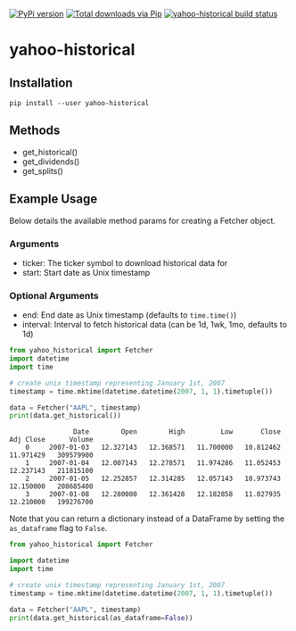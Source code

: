 [![PyPi version](https://badge.fury.io/py/yahoo-historical.svg)](https://badge.fury.io/py/yahoo-historical) [![Total downloads via Pip](https://pepy.tech/badge/yahoo-historical)](https://pepy.tech/project/yahoo_historical) [![yahoo-historical build status](https://circleci.com/gh/AndrewRPorter/yahoo-historical.svg?style=svg)](https://app.circleci.com/pipelines/github/AndrewRPorter/yahoo-historical)

# yahoo-historical

## Installation

```
pip install --user yahoo-historical
```

## Methods

- get_historical()
- get_dividends()
- get_splits()

## Example Usage

Below details the available method params for creating a Fetcher object.

### Arguments

- ticker: The ticker symbol to download historical data for
- start: Start date as Unix timestamp

### Optional Arguments

- end: End date as Unix timestamp (defaults to `time.time()`)
- interval: Interval to fetch historical data (can be 1d, 1wk, 1mo, defaults to 1d)

```python
from yahoo_historical import Fetcher
import datetime
import time

# create unix timestamp representing January 1st, 2007
timestamp = time.mktime(datetime.datetime(2007, 1, 1).timetuple())

data = Fetcher("AAPL", timestamp)
print(data.get_historical())
```

```
                Date        Open        High         Low       Close   Adj Close      Volume
    0     2007-01-03   12.327143   12.368571   11.700000   10.812462   11.971429   309579900
    1     2007-01-04   12.007143   12.278571   11.974286   11.052453   12.237143   211815100
    2     2007-01-05   12.252857   12.314285   12.057143   10.973743   12.150000   208685400
    3     2007-01-08   12.280000   12.361428   12.182858   11.027935   12.210000   199276700
```

Note that you can return a dictionary instead of a DataFrame by setting the `as_dataframe` flag to `False`.

```python
from yahoo_historical import Fetcher

import datetime
import time

# create unix timestamp representing January 1st, 2007
timestamp = time.mktime(datetime.datetime(2007, 1, 1).timetuple())

data = Fetcher("AAPL", timestamp)
print(data.get_historical(as_dataframe=False))
```
